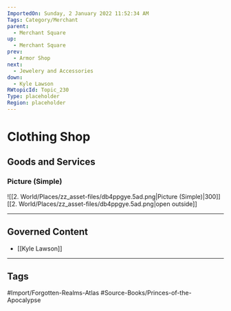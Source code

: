```yaml
---
ImportedOn: Sunday, 2 January 2022 11:52:34 AM
Tags: Category/Merchant
parent:
  - Merchant Square
up:
  - Merchant Square
prev:
  - Armor Shop
next:
  - Jewelery and Accessories
down:
  - Kyle Lawson
RWtopicId: Topic_230
Type: placeholder
Region: placeholder
---
```

# Clothing Shop
## Goods and Services
### Picture (Simple)
![[2. World/Places/zz_asset-files/db4ppgye.5ad.png|Picture (Simple)|300]]
[[2. World/Places/zz_asset-files/db4ppgye.5ad.png|open outside]]

---
## Governed Content
- [[Kyle Lawson]]


---
## Tags
#Import/Forgotten-Realms-Atlas #Source-Books/Princes-of-the-Apocalypse

